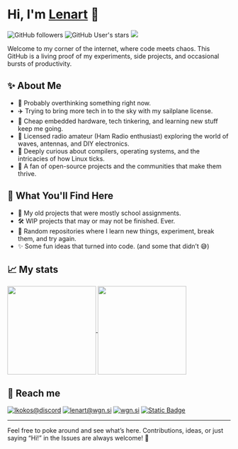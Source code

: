 # Hi, I'm [Lenart](https://github.com/Lenart12) 👋

![GitHub followers](https://img.shields.io/github/followers/Lenart12?style=flat&logo=github)
![GitHub User's stars](https://img.shields.io/github/stars/Lenart12?style=flat&logo=github)
![](https://komarev.com/ghpvc/?username=Lenart12&abbreviated=true)


Welcome to my corner of the internet, where code meets chaos. This GitHub is a living proof of my experiments, side projects, and occasional bursts of productivity. 

## ✨ About Me
- 🧠 Probably overthinking something right now.
- ✈️ Trying to bring more tech in to the sky with my sailplane license.
- 🤖 Cheap embedded hardware, tech tinkering, and learning new stuff keep me going.
- 📡 Licensed radio amateur (Ham Radio enthusiast) exploring the world of waves, antennas, and DIY electronics.  
- 🧵 Deeply curious about compilers, operating systems, and the intricacies of how Linux ticks.  
- 🌱 A fan of open-source projects and the communities that make them thrive.  

## 📂 What You'll Find Here
- 🏫 My old projects that were mostly school assignments.
- 🛠️ WIP projects that may or may not be finished. Ever.
- 🌱 Random repositories where I learn new things, experiment, break them, and try again.
- ✨ Some fun ideas that turned into code. (and some that didn’t 😅)

## 📈 My stats

<a href="https://github.com/Lenart12">
  <img height=200 align="center" src="https://github-readme-stats.vercel.app/api?username=Lenart12&show_icons=true" />
</a>
<a href="https://github.com/Lenart12">
  <img height=200 align="center" src="https://github-readme-stats.vercel.app/api/top-langs?username=Lenart12&layout=compact&langs_count=8&card_width=320" />
</a>

## 🔗 Reach me

[![lkokos@discord](https://img.shields.io/badge/Discord-lkokos-blue?logo=discord)](https://discord.com/users/228565017560219651)
[![lenart@wgn.si](https://img.shields.io/badge/E--Mail-lenart%40wgn.si-blue?logo=mailboxdotorg)](mailto:lenart@wgn.si)
[![wgn.si](https://img.shields.io/badge/%F0%9F%94%97Web-wgn.si-blue?link=wgn.si)](https://wgn.si)
[![Static Badge](https://img.shields.io/badge/LinkedIn-lkokos-blue?logo=linkedin)](https://www.linkedin.com/in/lkokos/)


---

Feel free to poke around and see what’s here. Contributions, ideas, or just saying “Hi!” in the Issues are always welcome! 🌟


